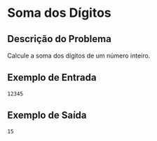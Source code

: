# Soma dos Dígitos

## Descrição do Problema

Calcule a soma dos dígitos de um número inteiro.

## Exemplo de Entrada

```
12345
```

## Exemplo de Saída

```
15
```
